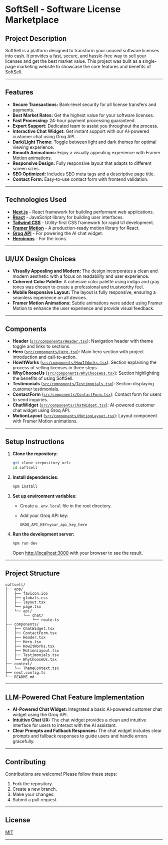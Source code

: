 # SoftSell - Software License Marketplace

## Project Description

SoftSell is a platform designed to transform your unused software licenses into cash. It provides a fast, secure, and hassle-free way to sell your licenses and get the best market value. This project was built as a single-page marketing website to showcase the core features and benefits of SoftSell.

---

## Features

- **Secure Transactions:** Bank-level security for all license transfers and payments.
- **Best Market Rates:** Get the highest value for your software licenses.
- **Fast Processing:** 24-hour payment processing guaranteed.
- **Expert Support:** Dedicated team to assist you throughout the process.
- **Interactive Chat Widget:** Get instant support with our AI-powered customer chat using Groq API.
- **Dark/Light Theme:** Toggle between light and dark themes for optimal viewing experience.
- **Smooth Animations:** Enjoy a visually appealing experience with Framer Motion animations.
- **Responsive Design:** Fully responsive layout that adapts to different screen sizes.
- **SEO Optimized:** Includes SEO meta tags and a descriptive page title.
- **Contact Form:** Easy-to-use contact form with frontend validation.

---

## Technologies Used

- **[Next.js](https://nextjs.org/)** - React framework for building performant web applications.
- **[React](https://reactjs.org/)** - JavaScript library for building user interfaces.
- **[Tailwind CSS](https://tailwindcss.com/)** - Utility-first CSS framework for rapid UI development.
- **[Framer Motion](https://www.framer.com/motion/)** - A production-ready motion library for React.
- **[Groq API](https://groq.com/)** - For powering the AI chat widget.
- **[Heroicons](https://heroicons.com/)** - For the icons.

---

## UI/UX Design Choices

- **Visually Appealing and Modern:** The design incorporates a clean and modern aesthetic with a focus on readability and user experience.
- **Coherent Color Palette:** A cohesive color palette using indigo and gray tones was chosen to create a professional and trustworthy feel.
- **Mobile Responsive Layout:** The layout is fully responsive, ensuring a seamless experience on all devices.
- **Framer Motion Animations:** Subtle animations were added using Framer Motion to enhance the user experience and provide visual feedback.

---

## Components

- **Header** ([`src/components/Header.tsx`](src/components/Header.tsx)): Navigation header with theme toggle and links to sections.
- **Hero** ([`src/components/Hero.tsx`](src/components/Hero.tsx)): Main hero section with project introduction and call-to-action.
- **HowItWorks** ([`src/components/HowItWorks.tsx`](src/components/HowItWorks.tsx)): Section explaining the process of selling licenses in three steps.
- **WhyChooseUs** ([`src/components/WhyChooseUs.tsx`](src/components/WhyChooseUs.tsx)): Section highlighting the benefits of using SoftSell.
- **Testimonials** ([`src/components/Testimonials.tsx`](src/components/Testimonials.tsx)): Section displaying customer testimonials.
- **ContactForm** ([`src/components/ContactForm.tsx`](src/components/ContactForm.tsx)): Contact form for users to send inquiries.
- **ChatWidget** ([`src/components/ChatWidget.tsx`](src/components/ChatWidget.tsx)): AI-powered customer chat widget using Groq API.
- **MotionLayout** ([`src/components/MotionLayout.tsx`](src/components/MotionLayout.tsx)): Layout component with Framer Motion animations.

---

## Setup Instructions

1. **Clone the repository:**

   ```bash
   git clone <repository_url>
   cd softsell
   ```

2. **Install dependencies:**

   ```bash
   npm install
   ```

3. **Set up environment variables:**

   - Create a `.env.local` file in the root directory.
   - Add your Groq API key:

     ```plaintext
     GROQ_API_KEY=your_api_key_here
     ```

4. **Run the development server:**

   ```bash
   npm run dev
   ```

   Open [http://localhost:3000](http://localhost:3000) with your browser to see the result.

---

## Project Structure

```
softsell/
├── app/
│   ├── favicon.ico
│   ├── globals.css
│   ├── layout.tsx
│   └── page.tsx
│   └── api/
│       └── chat/
│           └── route.ts
├── components/
│   ├── ChatWidget.tsx
│   ├── ContactForm.tsx
│   ├── Header.tsx
│   ├── Hero.tsx
│   ├── HowItWorks.tsx
│   ├── MotionLayout.tsx
│   ├── Testimonials.tsx
│   └── WhyChooseUs.tsx
├── context/
│   └── ThemeContext.tsx
├── next.config.ts
└── README.md
```

---

## LLM-Powered Chat Feature Implementation

- **AI-Powered Chat Widget:** Integrated a basic AI-powered customer chat widget using the Groq API.
- **Intuitive Chat UX:** The chat widget provides a clean and intuitive interface for users to interact with the AI assistant.
- **Clear Prompts and Fallback Responses:** The chat widget includes clear prompts and fallback responses to guide users and handle errors gracefully.

---

## Contributing

Contributions are welcome! Please follow these steps:

1. Fork the repository.
2. Create a new branch.
3. Make your changes.
4. Submit a pull request.

---

## License

[MIT](LICENSE)

---
